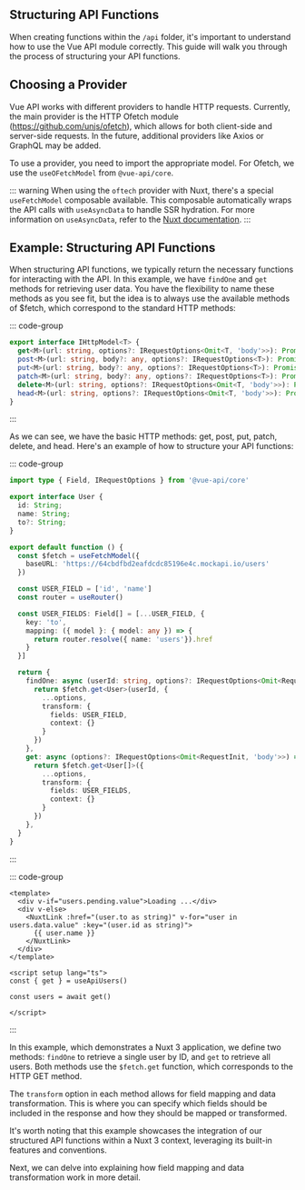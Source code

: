 ## Structuring API Functions

When creating functions within the `/api` folder, it's important to understand how to use the Vue API module correctly. This guide will walk you through the process of structuring your API functions.

## Choosing a Provider

Vue API works with different providers to handle HTTP requests. Currently, the main provider is the HTTP Ofetch module (https://github.com/unjs/ofetch), which allows for both client-side and server-side requests. In the future, additional providers like Axios or GraphQL may be added.

To use a provider, you need to import the appropriate model. For Ofetch, we use the `useOFetchModel` from `@vue-api/core`.


::: warning
When using the `oftech` provider with Nuxt, there's a special `useFetchModel` composable available. This composable automatically wraps the API calls with `useAsyncData` to handle SSR hydration. For more information on `useAsyncData`, refer to the [Nuxt documentation](https://nuxt.com/docs/api/composables/use-async-data).
:::

## Example: Structuring API Functions

When structuring API functions, we typically return the necessary functions for interacting with the API. In this example, we have `findOne` and `get` methods for retrieving user data.
You have the flexibility to name these methods as you see fit, but the idea is to always use the available methods of $fetch, which correspond to the standard HTTP methods:

::: code-group
```ts [typing.ts]
export interface IHttpModel<T> {
  get<M>(url: string, options?: IRequestOptions<Omit<T, 'body'>>): Promise<M>;
  post<M>(url: string, body?: any, options?: IRequestOptions<T>): Promise<M>;
  put<M>(url: string, body?: any, options?: IRequestOptions<T>): Promise<M>;
  patch<M>(url: string, body?: any, options?: IRequestOptions<T>): Promise<M>;
  delete<M>(url: string, options?: IRequestOptions<Omit<T, 'body'>>): Promise<M>;
  head<M>(url: string, options?: IRequestOptions<Omit<T, 'body'>>): Promise<M>;
}
```
:::

As we can see, we have the basic HTTP methods: get, post, put, patch, delete, and head.
Here's an example of how to structure your API functions:

::: code-group
```ts [api/users/index.ts]
import type { Field, IRequestOptions } from '@vue-api/core'

export interface User {
  id: String;
  name: String;
  to?: String;
}

export default function () {
  const $fetch = useFetchModel({
    baseURL: 'https://64cbdfbd2eafdcdc85196e4c.mockapi.io/users'
  })

  const USER_FIELD = ['id', 'name']
  const router = useRouter()

  const USER_FIELDS: Field[] = [...USER_FIELD, {
    key: 'to',
    mapping: ({ model }: { model: any }) => {
      return router.resolve({ name: 'users'}).href
    }
  }]

  return {
    findOne: async (userId: string, options?: IRequestOptions<Omit<RequestInit, 'body'>>) => {
      return $fetch.get<User>(userId, {
        ...options,
        transform: {
          fields: USER_FIELD,
          context: {}
        }
      })
    },
    get: async (options?: IRequestOptions<Omit<RequestInit, 'body'>>) => {
      return $fetch.get<User[]>({
        ...options,
        transform: {
          fields: USER_FIELDS,
          context: {}
        }
      })
    },
  }
}
```
:::

::: code-group
```vue [pages/users/index.vue]
<template>
  <div v-if="users.pending.value">Loading ...</div>
  <div v-else>
    <NuxtLink :href="(user.to as string)" v-for="user in users.data.value" :key="(user.id as string)">
      {{ user.name }}
    </NuxtLink>
  </div>
</template>

<script setup lang="ts">
const { get } = useApiUsers()

const users = await get()

</script>
```
:::

In this example, which demonstrates a Nuxt 3 application, we define two methods: `findOne` to retrieve a single user by ID, and `get` to retrieve all users. Both methods use the `$fetch.get` function, which corresponds to the HTTP GET method.

The `transform` option in each method allows for field mapping and data transformation. This is where you can specify which fields should be included in the response and how they should be mapped or transformed.

It's worth noting that this example showcases the integration of our structured API functions within a Nuxt 3 context, leveraging its built-in features and conventions.

Next, we can delve into explaining how field mapping and data transformation work in more detail.

